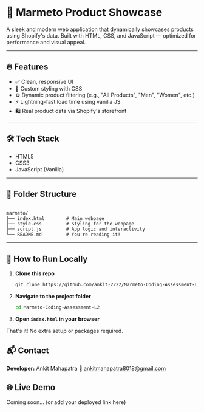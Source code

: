 # 🚀 Marmeto Product Showcase

A sleek and modern web application that dynamically showcases products using Shopify's data. Built with HTML, CSS, and JavaScript — optimized for performance and visual appeal.

---

## 🔥 Features

- ✅ Clean, responsive UI
- 🎨 Custom styling with CSS
- ⚙️ Dynamic product filtering (e.g., "All Products", "Men", "Women", etc.)
- ⚡ Lightning-fast load time using vanilla JS
- 🛍️ Real product data via Shopify's storefront

---

## 🛠️ Tech Stack

- HTML5
- CSS3
- JavaScript (Vanilla)

---

## 📂 Folder Structure

```

marmeto/
├── index.html        # Main webpage
├── style.css         # Styling for the webpage
├── script.js         # App logic and interactivity
└── README.md         # You're reading it!

````

---

## 🚧 How to Run Locally

1. **Clone this repo**
   ```bash
   git clone https://github.com/ankit-2222/Marmeto-Coding-Assessment-L2.git

2. **Navigate to the project folder**

   ```bash
   cd Marmeto-Coding-Assessment-L2
   ```

3. **Open `index.html` in your browser**

That's it! No extra setup or packages required.

## 📬 Contact

**Developer:** Ankit Mahapatra
📧 [ankitmahapatra8018@gmail.com](mailto:ankitmahapatra8018@gmail.com)


## 🌐 Live Demo

Coming soon... (or add your deployed link here)
